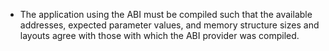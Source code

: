 - The application using the ABI must be compiled such that the available addresses, expected parameter values, and memory structure sizes and layouts agree with those with which the ABI provider was compiled. 